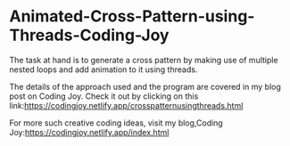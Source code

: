 # Animated-Cross-Pattern-using-Threads-Coding-Joy

The task at hand is to generate a cross pattern by making use of multiple nested loops and add animation to it using threads.

The details of the approach used and the program are covered in my blog post on Coding Joy. Check it out by clicking on this link:https://codingjoy.netlify.app/crosspatternusingthreads.html

For more such creative coding ideas, visit my blog,Coding Joy:https://codingjoy.netlify.app/index.html
